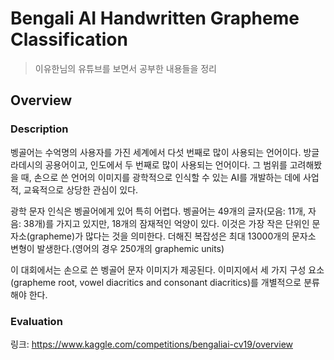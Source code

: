 # Bengali AI Handwritten Grapheme Classification
> 이유한님의 유튜브를 보면서 공부한 내용들을 정리

## Overview
### Description
벵골어는 수억명의 사용자를 가진 세계에서 다섯 번째로 많이 사용되는 언어이다. 방글라데시의 공용어이고, 인도에서 두 번째로 많이 사용되는 언어이다. 그 범위를 고려해봤을 때, 손으로 쓴 언어의 이미지를 광학적으로 인식할 수 있는 AI를 개발하는 데에 사업적, 교육적으로 상당한 관심이 있다.

광학 문자 인식은 벵골어에게 있어 특히 어렵다. 벵골어는 49개의 글자(모음: 11개, 자음: 38개)를 가지고 있지만, 18개의 잠재적인 억양이 있다. 이것은 가장 작은 단위인 문자소(grapheme)가 많다는 것을 의미한다. 더해진 복잡성은 최대 13000개의 문자소 변형이 발생한다.(영어의 경우 250개의 graphemic units)

이 대회에서는 손으로 쓴 벵골어 문자 이미지가 제공된다. 이미지에서 세 가지 구성 요소(grapheme root, vowel diacritics and consonant diacritics)를 개별적으로 분류해야 한다.

### Evaluation

링크: https://www.kaggle.com/competitions/bengaliai-cv19/overview

